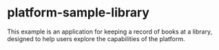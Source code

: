 # platform-sample-library
This example is an application for keeping a record of books at a library, designed to help users explore the capabilities of the platform.
